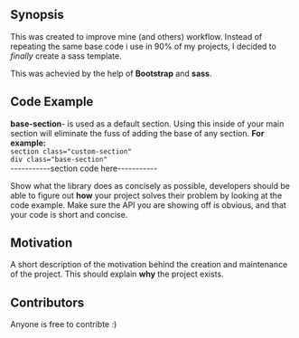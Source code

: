 ## Synopsis
This was created to improve mine (and others) workflow.
Instead of repeating the same base code i use in 90% of my projects,
I decided to *finally* create a sass template.

This was achevied by the help of **Bootstrap** and **sass**.
## Code Example
**base-section**- is used as a default section.
Using this inside of your main section will eliminate the fuss of adding the base of any section.
  **For example:**
<br>
`section class="custom-section"`
<br>
`div class="base-section"`
<br>
-----------section code here-----------
<br>

Show what the library does as concisely as possible, developers should be able to figure out **how** your project solves their problem by looking at the code example. Make sure the API you are showing off is obvious, and that your code is short and concise.

## Motivation

A short description of the motivation behind the creation and maintenance of the project. This should explain **why** the project exists.



## Contributors

Anyone is free to contribte :)












